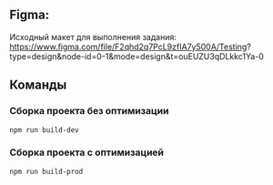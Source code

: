 ## Figma:

Исходный макет для выполнения задания:
https://www.figma.com/file/F2qhd2q7PcL9zfIA7y500A/Testing?
type=design&node-id=0-1&mode=design&t=ouEUZU3qDLkkc1Ya-0

## Команды

### Сборка проекта без оптимизации

```shell
npm run build-dev
```

### Сборка проекта с оптимизацией

```shell
npm run build-prod
```
